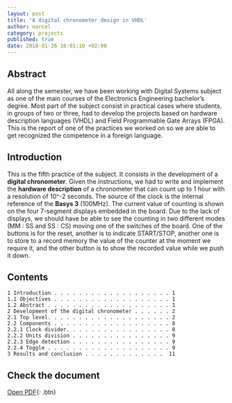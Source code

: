 ```yaml
---
layout: post
title: 'A digital chronometer design in VHDL'
author: marcel
category: projects
published: true
date: 2018-01-26 16:01:10 +02:00
---
```


## Abstract
All along the semester, we have been working with Digital Systems subject as one of the main courses of the Electronics Engineering bachelor’s degree. Most part of the subject consist in practical cases where students, in groups of two or three, had to develop the projects based on hardware description languages (VHDL) and Field Programmable Gate Arrays (FPGA).
This is the report of one of the practices we worked on so we are able to get recognized the competence in a foreign language.

## Introduction
This is the fifth practice of the subject. It consists in the development of a **digital chronometer**. Given the instructions, we had to write and implement the **hardware description** of a chronometer that can count up to 1 hour with a resolution of 10^-2 seconds. The source of the clock is the internal reference of the **Basys 3** (100MHz). The current value of counting is shown on the four 7-segment displays embedded in the board. Due to the lack of displays, we should have be able to see the counting in two different modes (MM : SS and SS : CS) moving one of the switches of the board. One of the buttons is for the reset, another is to indicate START/STOP, another one is to store to a record memory the value of the counter at the moment we require it, and the other button is to show the recorded value while we push it down.

## Contents
```
1 Introduction . . . . . . . . . . . . . . . . . . . 1
1.1 Objectives . . . . . . . . . . . . . . . . . . . 1
1.2 Abstract . . . . . . . . . . . . . . . . . . . . 1
2 Development of the digital chronometer . . . . . . 2
2.1 Top level. . . . . . . . . . . . . . . . . . . . 2
2.2 Components . . . . . . . . . . . . . . . . . . . 8
2.2.1 Clock divider. . . . . . . . . . . . . . . . . 8
2.2.2 Units division . . . . . . . . . . . . . . . . 9
2.2.3 Edge detection . . . . . . . . . . . . . . . . 9
2.2.4 Toggle . . . . . . . . . . . . . . . . . . . . 9
3 Results and conclusion . . . . . . . . . . . . .  11
```

## Check the document
[Open PDF](https://1drv.ms/b/s!AtguJR4tix_G4SxiMLKT8_GdAsrF){: .btn}
